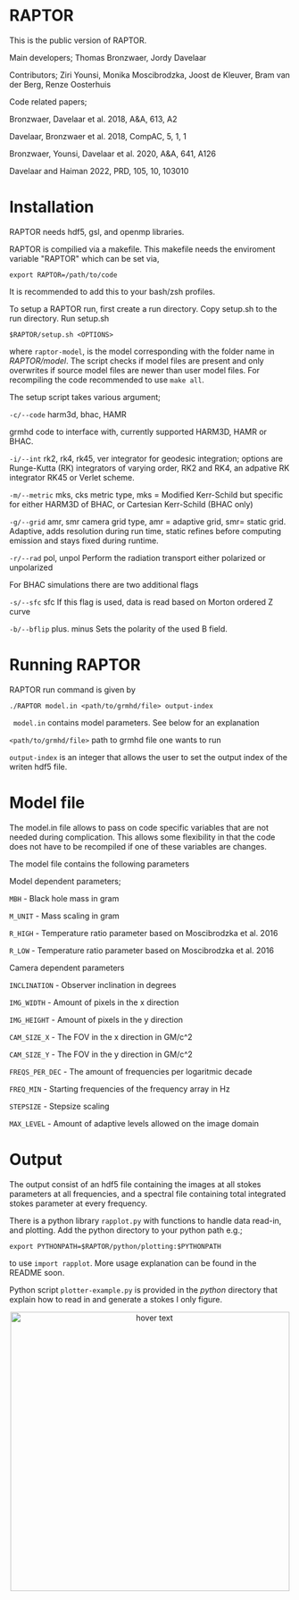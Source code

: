 # RAPTOR

This is the public version of RAPTOR.

Main developers; Thomas Bronzwaer, Jordy Davelaar

Contributors; Ziri Younsi, Monika Moscibrodzka, Joost de Kleuver, Bram van der Berg, Renze Oosterhuis

Code related papers;

Bronzwaer, Davelaar et al. 2018, A&A, 613, A2

Davelaar, Bronzwaer et al. 2018, CompAC, 5, 1, 1

Bronzwaer, Younsi, Davelaar et al. 2020, A&A, 641, A126

Davelaar and Haiman 2022, PRD, 105, 10, 103010 

# Installation

RAPTOR needs hdf5, gsl, and openmp libraries.

RAPTOR is compilied via a makefile. This makefile needs the enviroment variable "RAPTOR" which can be set via,

```
export RAPTOR=/path/to/code
```

It is recommended to add this to your bash/zsh profiles.

To setup a RAPTOR run, first create a run directory. Copy setup.sh to the run directory. Run setup.sh


```
$RAPTOR/setup.sh <OPTIONS>
```

where ```raptor-model```, is the model corresponding with the folder name in *RAPTOR/model*. The script checks if model files are present and only overwrites if source model files are newer than user model files. For recompiling the code recommended to use ```make all```.   

The setup script takes various argument;

``` -c/--code ``` harm3d, bhac, HAMR

grmhd code to interface with, currently supported HARM3D, HAMR or BHAC.

``` -i/--int ``` rk2, rk4, rk45, ver
integrator for geodesic integration; options are Runge-Kutta (RK) integrators of varying order, RK2 and RK4, an adpative RK integrator RK45 or Verlet scheme.

``` -m/--metric ``` mks, cks
metric type, mks = Modified Kerr-Schild but specific for either HARM3D of BHAC, or Cartesian Kerr-Schild (BHAC only)
 

``` -g/--grid ``` amr, smr
camera grid type, amr = adaptive grid, smr= static grid. Adaptive, adds resolution during run time, static refines before computing emission and stays fixed during runtime.
 
 
``` -r/--rad ``` pol, unpol
Perform the radiation transport either polarized or unpolarized

For BHAC simulations there are two additional flags

``` -s/--sfc ``` sfc
If this flag is used, data is read based on Morton ordered Z curve

``` -b/--bflip ``` plus. minus
Sets the polarity of the used B field.

# Running RAPTOR

RAPTOR run command is given by

```
./RAPTOR model.in <path/to/grmhd/file> output-index
```

```  model.in ```  contains model parameters. See below for an explanation

``` <path/to/grmhd/file> ``` path to grmhd file one wants to run

``` output-index ``` is an integer that allows the user to set the output index of the writen hdf5 file.

# Model file

The model.in file allows to pass on code specific variables that are not needed during complication. This allows some flexibility in that the code does not have to be recompiled if one of these variables are changes.

The model file contains the following parameters

Model dependent parameters;

```MBH``` - Black hole mass in gram

```M_UNIT``` - Mass scaling in gram

```R_HIGH``` - Temperature ratio parameter based on Moscibrodzka et al. 2016

```R_LOW``` - Temperature ratio parameter based on Moscibrodzka et al. 2016


Camera dependent parameters

```INCLINATION``` - Observer inclination in degrees

```IMG_WIDTH``` - Amount of pixels in the x direction

```IMG_HEIGHT``` - Amount of pixels in the y direction

```CAM_SIZE_X``` - The FOV in the x direction in GM/c^2

```CAM_SIZE_Y``` - The FOV in the y direction in GM/c^2

```FREQS_PER_DEC``` - The amount of frequencies per logaritmic decade

```FREQ_MIN``` - Starting frequencies of the frequency array in Hz

```STEPSIZE``` - Stepsize scaling

```MAX_LEVEL``` - Amount of adaptive levels allowed on the image domain

# Output

The output consist of an hdf5 file containing the images at all stokes parameters at all frequencies, and a spectral file containing total integrated stokes parameter at every frequency.


There is a python library ``` rapplot.py ``` with functions to handle data read-in, and plotting. Add the python directory to your python path e.g.;

``` export PYTHONPATH=$RAPTOR/python/plotting:$PYTHONPATH ```

to use ``` import rapplot ```. More usage explanation can be found in the README soon.
 
Python script ``` plotter-example.py ``` is provided in the *python* directory that explain how to read in and generate a stokes I only figure.

<p align="center">
  <img src="docs/output_example.png" width="500" title="hover text">
</p>
